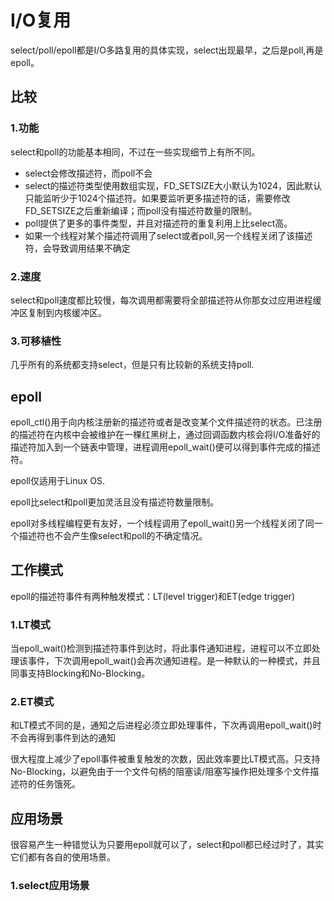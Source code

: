 # I/O复用
select/poll/epoll都是I/O多路复用的具体实现，select出现最早，之后是poll,再是epoll。

##  比较
### 1.功能
select和poll的功能基本相同，不过在一些实现细节上有所不同。
- select会修改描述符，而poll不会
- select的描述符类型使用数组实现，FD_SETSIZE大小默认为1024，因此默认只能监听少于1024个描述符。如果要监听更多描述符的话，需要修改FD_SETSIZE之后重新编译；而poll没有描述符数量的限制。
- poll提供了更多的事件类型，并且对描述符的重复利用上比select高。
- 如果一个线程对某个描述符调用了select或者poll,另一个线程关闭了该描述符，会导致调用结果不确定

### 2.速度
select和poll速度都比较慢，每次调用都需要将全部描述符从你那女过应用进程缓冲区复制到内核缓冲区。

### 3.可移植性
几乎所有的系统都支持select，但是只有比较新的系统支持poll.

## epoll
epoll_ctl()用于向内核注册新的描述符或者是改变某个文件描述符的状态。已注册的描述符在内核中会被维护在一棵红黑树上，通过回调函数内核会将I/O准备好的描述符加入到一个链表中管理，进程调用epoll_wait()便可以得到事件完成的描述符。

epoll仅适用于Linux OS.

epoll比select和poll更加灵活且没有描述符数量限制。

epoll对多线程编程更有友好，一个线程调用了epoll_wait()另一个线程关闭了同一个描述符也不会产生像select和poll的不确定情况。

## 工作模式
epoll的描述符事件有两种触发模式：LT(level trigger)和ET(edge trigger)

### 1.LT模式
当epoll_wait()检测到描述符事件到达时，将此事件通知进程，进程可以不立即处理该事件，下次调用epoll_wait()会再次通知进程。是一种默认的一种模式，并且同事支持Blocking和No-Blocking。

### 2.ET模式
和LT模式不同的是，通知之后进程必须立即处理事件，下次再调用epoll_wait()时不会再得到事件到达的通知

很大程度上减少了epoll事件被重复触发的次数，因此效率要比LT模式高。只支持No-Blocking，以避免由于一个文件句柄的阻塞读/阻塞写操作把处理多个文件描述符的任务饿死。

## 应用场景
很容易产生一种错觉认为只要用epoll就可以了，select和poll都已经过时了，其实它们都有各自的使用场景。

### 1.select应用场景
